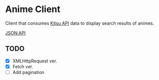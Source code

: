 # Anime Client

Client that consumes [Kitsu API](https://kitsu.docs.apiary.io/#) data to display search results of animes.

[JSON:API](https://jsonapi.org/format/)

## TODO

- [x] XMLHttpRequest ver.
- [x] Fetch ver.
- [ ] Add pagination